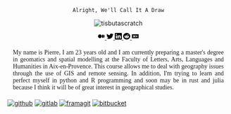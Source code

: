 <div align="center">

    Alright, We'll Call It A Draw
</div>
<div align="center">
    <img src="https://media.giphy.com/media/CUTWsZ8UOlKuc/giphy.gif" alt="tisbutascratch" width="500" height="600">
</div>
<div align="center">
    <p>
        <a href="https://medium.com/@pierre.manchon">
            <img src="./svg/medium.svg?sanitize=true", width="3%", height="3%", preserveAspectRatio="x1Y1 meet", viewBox="0 0 1 1">
        </a>
        <a href="https://twitter.com/pierre_manchon">
            <img src="./svg/twitter.svg?sanitize=true", width="3%", height="3%", preserveAspectRatio="x1Y1 meet", viewBox="0 0 1 1">
        </a>
        <a href="https://www.linkedin.com/in/pierre-manchon">
            <img src="./svg/linkedin.svg?sanitize=true", width="3%", height="1%", preserveAspectRatio="x1Y1 meet", viewBox="0 0 1 1">
        </a>
        <a href="https://www.reddit.com/user/pierre-manchon">
            <img src="./svg/reddit.svg?sanitize=true", width="3%", height="3%", preserveAspectRatio="x1Y1 meet", viewBox="0 0 1 1">
        </a>
        <a href="https://dev.to/pierremanchon">
            <img src="./svg/devdotto.svg?sanitize=true", width="3%", height="3%", preserveAspectRatio="x1Y1 meet", viewBox="0 0 1 1">
        </a>
    </p>
</div>
<div align="center" style="border-radius: 5px">
    <p align="justify" style="font-family: 'Script MT Bold',serif; margin: 1.5%; padding: 1%">
        My name is Pierre, I am 23 years old and I am currently preparing a master's degree in geomatics and spatial modelling at the Faculty of Letters, Arts, Languages and Humanities in Aix-en-Provence.
        This course allows me to deal with geography issues through the use of GIS and remote sensing.
        In addition, I'm trying to learn and perfect myself in python and R programming and soon may be in rust and julia because I think it will be of great interest in geographical studies.
    </p>
</div>

[![github](https://img.shields.io/static/v1?label=&labelColor=313131&message=GitHub&color=181717&style=flat&logo=github)](https://github.com/pierre-manchon)
[![gitlab](https://img.shields.io/static/v1?label=&labelColor=313131&message=GitLab&color=FCA121&style=flat&logo=gitlab)](https://gitlab.com/pierre-manchon)
[![framagit](https://img.shields.io/static/v1?label=&labelColor=313131&message=Framagit&color=FCA121&style=flat&logo=gitlab)](https://framagit.org/pierre-manchon)
[![bitbucket](https://img.shields.io/static/v1?label=&labelColor=313131&message=BitBucket&color=0052CC&style=flat&logo=bitbucket&link=)](https://bitbucket.org/pierre-manchon)

<!--
[![gh_page](https://img.shields.io/website?down_color=red&down_message=no&label=website&up_color=light_green&up_message=yes&url=https://pierre-manchon.github.io/)](https://pierre-manchon.github.io/)
[![pypi](https://img.shields.io/static/v1?label=&labelColor=313131&message=PyPI&color=3775A9&style=flat&logo=pypi)](https://pypi.org/user/pierre-m/)
[![docker](https://img.shields.io/static/v1?label=&labelColor=313131&message=Docker&color=2496ED&style=flat&logo=docker)](https://hub.docker.com/u/pierremanchon)
[![coverall](https://img.shields.io/static/v1?label=&labelColor=313131&message=Coveralls&color=3F5767&style=flat&logo=coveralls)](https://coveralls.io/github/pierre-manchon/EOSIMVTools)
[![travisci](https://img.shields.io/static/v1?label=&labelColor=313131&message=Travis&color=3EAAAF&style=flat&logo=travis-ci)](https://travis-ci.org/github/pierre-manchon/EOSIMVTools)
[![codeclimate](https://img.shields.io/static/v1?label=&labelColor=313131&message=Codeclimate&color=000000&style=flat&logo=code-climate)](https://codeclimate.com/github/pierre-manchon/EOSIMVTools)
[![codefactor](https://img.shields.io/static/v1?label=&labelColor=313131&message=Codefactor&color=F44A6A&style=flat&logo=codefactor)](https://www.codefactor.io/repository/github/pierre-manchon/EOSIMVTools)
-->
